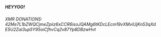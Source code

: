 ##### HEYYOO! 

###### XMR DONATIONS: 42Me7L1bZWQCjmeZpiiz6xCCR6isoJQAMg6tKDcLEcm19vXMviUjKn53qXdE5U2Zai3up5Y95oiCfhvCq2v87Yp8DBzwHvt
